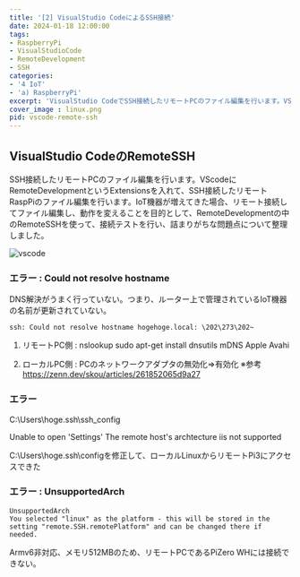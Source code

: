 ```yaml
---
title: '[2] VisualStudio CodeによるSSH接続'
date: 2024-01-18 12:00:00
tags:
- RaspberryPi 
- VisualStudioCode
- RemoteDevelopment
- SSH
categories:
- '4 IoT'
- 'a) RaspberryPi'
excerpt: 'VisualStudio CodeでSSH接続したリモートPCのファイル編集を行います。VScodeにRemoteDevelopmentというExtensionsを入れて、SSH接続したリモートRaspPiのファイル編集を行います。IoT機器が増えてきた場合、リモート接続してファイル編集し、動作を変えることを目的として、RemoteDevelopmentの中のRemoteSSHを使って、接続テストを行い、詰まりがちな問題点について整理しました。'
cover_image : linux.png
pid: vscode-remote-ssh
---
```


## VisualStudio CodeのRemoteSSH
SSH接続したリモートPCのファイル編集を行います。VScodeにRemoteDevelopmentというExtensionsを入れて、SSH接続したリモートRaspPiのファイル編集を行います。IoT機器が増えてきた場合、リモート接続してファイル編集し、動作を変えることを目的として、RemoteDevelopmentの中のRemoteSSHを使って、接続テストを行い、詰まりがちな問題点について整理しました。

![vscode](https://burturki.sirv.com/diy/vscode.png?w=300)

### エラー : Could not resolve hostname
DNS解決がうまく行っていない。つまり、ルーター上で管理されているIoT機器の名前が更新されていない。

```
ssh: Could not resolve hostname hogehoge.local: \202\273\202~
```

1. リモートPC側 : nslookup sudo apt-get install dnsutils
mDNS Apple Avahi

2. ローカルPC側 : PCのネットワークアダプタの無効化=>有効化
※参考 https://zenn.dev/skou/articles/261852065d9a27

### エラー
C:\Users\hoge\.ssh\ssh_config

Unable to open 'Settings'
The remote host's archtecture iis not supported

C:\Users\hoge\.ssh\configを修正して、ローカルLinuxからリモートPi3にアクセスできた

### エラー : UnsupportedArch
```
UnsupportedArch
You selected "linux" as the platform - this will be stored in the setting "remote.SSH.remotePlatform" and can be changed there if needed.
```

Armv6非対応、メモリ512MBのため、リモートPCであるPiZero WHには接続できない。 
